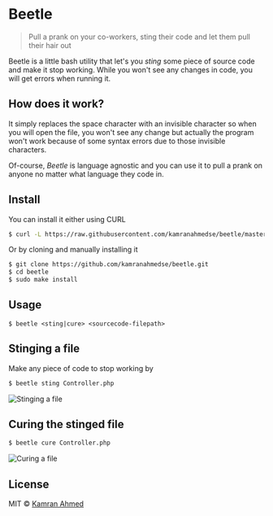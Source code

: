 # Beetle

> Pull a prank on your co-workers, sting their code and let them pull their hair out

Beetle is a little bash utility that let's you *sting* some piece of source code and make it stop working. While you won't see any changes in code, you will get errors when running it.

## How does it work?

It simply replaces the space character with an invisible character so when you will open the file, you won't see any change but actually the program won't work because of some syntax errors due to those invisible characters.

Of-course, *Beetle* is language agnostic and you can use it to pull a prank on anyone no matter what language they code in.

## Install

You can install it either using CURL

```bash
$ curl -L https://raw.githubusercontent.com/kamranahmedse/beetle/master/installer.sh | sudo sh
```

Or by cloning and manually installing it

```bash
$ git clone https://github.com/kamranahmedse/beetle.git
$ cd beetle
$ sudo make install
```


## Usage

```
$ beetle <sting|cure> <sourcecode-filepath>
```

## Stinging a file

Make any piece of code to stop working by

```bash
$ beetle sting Controller.php
```

![Stinging a file](http://i.imgur.com/axqYLGY.gif)

## Curing the stinged file

```bash
$ beetle cure Controller.php
```

![Curing a file](http://i.imgur.com/lKDMSAU.gif)

## License

MIT © [Kamran Ahmed](http://kamranahmed.info)
